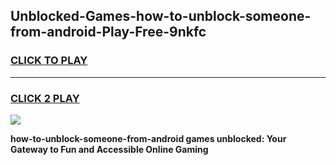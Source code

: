 
## Unblocked-Games-how-to-unblock-someone-from-android-Play-Free-9nkfc
<h3>
<a href="https://premium76.site?title=how-to-unblock-someone-from-android&ref=21A">CLICK TO PLAY</a></h3>
<hr>

<h3>
<a href="https://premium76.site?title=how-to-unblock-someone-from-android&ref=21A">CLICK 2 PLAY</a>
  
</h3>

<a href="https://premium76.site?title=how-to-unblock-someone-from-android&ref=21A"><img src="https://clearcache.store/games.png"></a>


**how-to-unblock-someone-from-android games unblocked: Your Gateway to Fun and Accessible Online Gaming**
